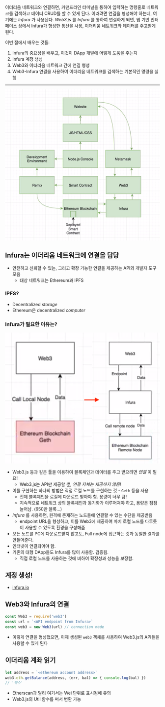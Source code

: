 이더리움 네트워크와 연결하면, 커맨드라인 터미널을 통하여 입력하는 명령줄로 네트워크를 검색하고 데이터 CRUD를 할 수 있게 된다.
이러려면 연결을 형성해야 하는데, 여기에는 *Infura* 가 사용된다.
*Web3.js* 를 *Infura* 를 통하여 연결하게 되면, 웹 기반 인터페이스 상에서 Infura가 형성한 통신을 사용, 이더리움 네트워크와 데이터를 주고받게 된다.

이번 절에서 배우는 것들:
1. Infura의 중요성을 배우고, 이것이 DApp 개발에 어떻게 도움을 주는지
2. Infura 계정 생성
3. Web3와 이더리움 네트워크 간에 연결 형성
4. Web3-Infura 연결을 사용하여 이더리움 네트워크를 검색하는 기본적인 명령을 실행

------

![](architecture.png)

## Infura는 이더리움 네트워크에 연결을 담당

- 안전하고 신뢰할 수 있는, 그리고 확장 가능한 연결을 제공하는 API와 개발자 도구 모음
  - 대상 네트워크는 Ethereum과 IPFS

### IPFS?

- Decentralized *storage*
- Ethereum은 decentralized *computer*

### Infura가 필요한 이유는?

![](architecture2.png)

- Web3.js 등과 같은 툴을 이용하여 블록체인과 데이터를 주고 받으려면 *연결* 이 필요!
  - Web3.js는 API만 제공할 뿐, *연결 자체는 제공하지 않음!*
- 이를 구현하는 하나의 방법은 직접 로컬 노드를 구현하는 것 - `Geth` 등을 사용
  - 전체 블록체인을 로컬에 다운로드 받아야 함. 용량이 너무 큼!
  - 지속적으로 네트워크 상의 블록체인과 동기화가 이루어져야 하고, 용량은 점점 늘어남. (650만 블록...)
- *Infura* 를 사용하면, 원격에 존재하는 노드들에 연결할 수 있는 수단을 제공받음
  - endpoint URL을 형성하고, 이를 Web3에 제공하여 마치 로컬 노드를 다루듯이 사용할 수 있도록 환경을 구성해줌
- 모든 노드를 PC에 다운로드받지 않고도, Full node에 접근하는 것과 동일한 결과를 만들어준다.
- 인터넷이 연결되어야 함.
- 기존의 대형 DApp들도 Infura를 많이 사용함. 검증됨.
  - 직접 로컬 노드를 사용하는 것에 비하여 확장성과 성능을 보장함.

## 계정 생성!

- [infura.io](infura.io)

## Web3와 Infura의 연결

```js
const Web3 = require('web3')
const url = `<API endpoint from Infura>`
const web3 = new Web3(url) // connection made
```

- 이렇게 연결을 형성했으면, 이제 생성된 `web3` 객체를 사용하여 Web3.js의 API들을 사용할 수 있게 된다

## 이더리움 계좌 읽기

```js
let address = `<ethereum account address>`
web3.eth.getBalance(address, (err, bal) => { console.log(bal) })
// '액수'
```

- Etherscan과 달리 여기서는 Wei 단위로 표시됨에 유의
- Web3.js의 Util 함수를 써서 변환 가능
